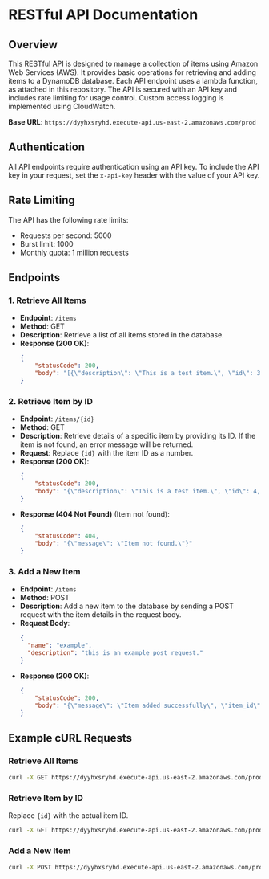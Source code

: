 # RESTful API Documentation

## Overview

This RESTful API is designed to manage a collection of items using Amazon Web Services (AWS). It provides basic operations for retrieving and adding items to a DynamoDB database. Each API endpoint uses a lambda function, as attached in this repository. The API is secured with an API key and includes rate limiting for usage control. Custom access logging is implemented using CloudWatch.

**Base URL**: `https://dyyhxsryhd.execute-api.us-east-2.amazonaws.com/prod`

## Authentication

All API endpoints require authentication using an API key. To include the API key in your request, set the `x-api-key` header with the value of your API key.

## Rate Limiting

The API has the following rate limits:
- Requests per second: 5000
- Burst limit: 1000
- Monthly quota: 1 million requests

## Endpoints

### 1. Retrieve All Items

- **Endpoint**: `/items`
- **Method**: GET
- **Description**: Retrieve a list of all items stored in the database.
- **Response (200 OK)**:
  ```json
  {
      "statusCode": 200,
      "body": "[{\"description\": \"This is a test item.\", \"id\": 3, \"name\": \"test\"}, {\"description\": \"This is a test item.\", \"id\": 2, \"name\": \"test\"}, {\"description\": \"This is a test item.\", \"id\": 4, \"name\": \"test\"}, {\"description\": \"This is a test item.\", \"id\": 1, \"name\": \"test\"}, {\"id\": 0, \"description\": \"item_description\", \"name\": \"item_name\"}, {\"description\": \"This is a test item from postman.\", \"id\": 5, \"name\": \"postman test\"}]"
  }
  ```

### 2. Retrieve Item by ID

- **Endpoint**: `/items/{id}`
- **Method**: GET
- **Description**: Retrieve details of a specific item by providing its ID. If the item is not found, an error message will be returned.
- **Request**: Replace `{id}` with the item ID as a number.
- **Response (200 OK)**:
  ```json
  {
      "statusCode": 200,
      "body": "{\"description\": \"This is a test item.\", \"id\": 4, \"name\": \"test\"}"
  }
  ```
- **Response (404 Not Found)** (Item not found):
  ```json
  {
      "statusCode": 404,
      "body": "{\"message\": \"Item not found.\"}"
  }
  ```

### 3. Add a New Item

- **Endpoint**: `/items`
- **Method**: POST
- **Description**: Add a new item to the database by sending a POST request with the item details in the request body.
- **Request Body**:
  ```json
  {
    "name": "example",
    "description": "this is an example post request."
  }
  ```
- **Response (200 OK)**:
  ```json
  {
      "statusCode": 200,
      "body": "{\"message\": \"Item added successfully\", \"item_id\": 7}"
  }
  ```

## Example cURL Requests

### Retrieve All Items
```bash
curl -X GET https://dyyhxsryhd.execute-api.us-east-2.amazonaws.com/prod/items -H "x-api-key: YOUR_API_KEY"
```

### Retrieve Item by ID
Replace `{id}` with the actual item ID.
```bash
curl -X GET https://dyyhxsryhd.execute-api.us-east-2.amazonaws.com/prod/items/{id} -H "x-api-key: YOUR_API_KEY"
```

### Add a New Item
```bash
curl -X POST https://dyyhxsryhd.execute-api.us-east-2.amazonaws.com/prod/items -H "x-api-key: 43AvV6Mvia74DxpB5yAYw1n0VIvIUxsq8Kt4bhdH" -d "{\"name\": \"example\", \"description\": \"this is an example post request.\"}"
```
